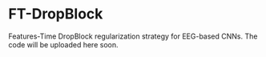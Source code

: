# FT-DropBlock
Features-Time DropBlock regularization strategy for EEG-based CNNs.
The code will be uploaded here soon.
